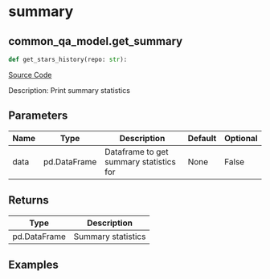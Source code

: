 # summary

## common_qa_model.get_summary

```python
def get_stars_history(repo: str):
```
[Source Code](https://github.com/OpenBB-finance/OpenBBTerminal/tree/main/openbb_terminal/common/quantitative_analysis/qa_model.py#L24)

Description: Print summary statistics

## Parameters

| Name | Type | Description | Default | Optional |
| ---- | ---- | ----------- | ------- | -------- |
| data | pd.DataFrame | Dataframe to get summary statistics for | None | False |

## Returns

| Type | Description |
| ---- | ----------- |
| pd.DataFrame | Summary statistics |

## Examples

